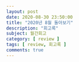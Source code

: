 ```yaml
---
layout: post
date: 2020-08-30 23:50:00
title: "2020년 8월 돌아보기"
description: "회고록"
subject: 월간회고
category: [ review ]
tags: [ review, 회고록 ]
comments: true
---
```


